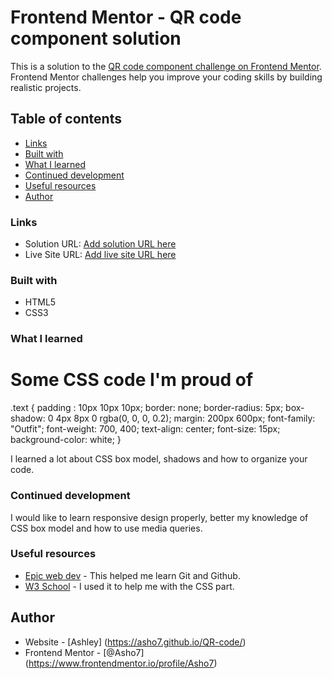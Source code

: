 # Frontend Mentor - QR code component solution

This is a solution to the [QR code component challenge on Frontend Mentor](https://www.frontendmentor.io/challenges/qr-code-component-iux_sIO_H). Frontend Mentor challenges help you improve your coding skills by building realistic projects.

## Table of contents

- [Links](#links)
- [Built with](#built-with)
- [What I learned](#what-i-learned)
- [Continued development](#continued-development)
- [Useful resources](#useful-resources)
- [Author](#author)

### Links

- Solution URL: [Add solution URL here](https://your-solution-url.com)
- Live Site URL: [Add live site URL here](https://your-live-site-url.com)

### Built with

- HTML5
- CSS3

### What I learned

<h1>Some CSS code I'm proud of</h1>

.text {
padding : 10px 10px 10px;
border: none;
border-radius: 5px;
box-shadow: 0 4px 8px 0 rgba(0, 0, 0, 0.2);
margin: 200px 600px;
font-family: "Outfit";
font-weight: 700, 400;
text-align: center;
font-size: 15px;
background-color: white;
}

I learned a lot about CSS box model, shadows and how to organize your code.

### Continued development

I would like to learn responsive design properly, better my knowledge of CSS box model and how to use media queries.

### Useful resources

- [Epic web dev](https://www.epicweb.dev/tutorials/git-fundamentals) - This helped me learn Git and Github.
- [W3 School](https://www.w3schools.com/) - I used it to help me with the CSS part.

## Author

- Website - [Ashley] (https://asho7.github.io/QR-code/)
- Frontend Mentor - [@Asho7] (https://www.frontendmentor.io/profile/Asho7)
